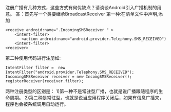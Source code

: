 注册广播有几种方式，这些方式有何优缺点？请谈谈Android引入广播机制的用意。
答：首先写一个类要继承BroadcastReceiver
第一种:在清单文件中声明,添加
```  
<receive android:name=".IncomingSMSReceiver " >
	<intent-filter>
	   <action android:name="android.provider.Telephony.SMS_RECEIVED")
	<intent-filter>
<receiver>
```
第二种使用代码进行注册如:
```  
IntentFilter filter =  new IntentFilter("android.provider.Telephony.SMS_RECEIVED");
IncomingSMSReceiver receiver = new IncomgSMSReceiver();
registerReceiver(receiver.filter);
```
两种注册类型的区别是：
1)第一种不是常驻型广播，也就是说广播跟随程序的生命周期。
2)第二种是常驻型，也就是说当应用程序关闭后，如果有信息广播来，程序也会被系统调用自动运行。

